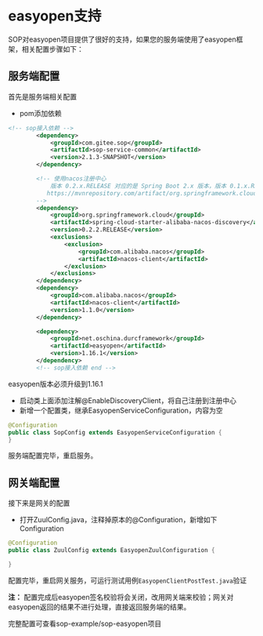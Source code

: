 # easyopen支持

SOP对easyopen项目提供了很好的支持，如果您的服务端使用了easyopen框架，相关配置步骤如下：

## 服务端配置

首先是服务端相关配置

- pom添加依赖

```xml
<!-- sop接入依赖 -->
		<dependency>
			<groupId>com.gitee.sop</groupId>
			<artifactId>sop-service-common</artifactId>
			<version>2.1.3-SNAPSHOT</version>
		</dependency>

		<!-- 使用nacos注册中心
            版本 0.2.x.RELEASE 对应的是 Spring Boot 2.x 版本，版本 0.1.x.RELEASE 对应的是 Spring Boot 1.x 版本。
           https://mvnrepository.com/artifact/org.springframework.cloud/spring-cloud-starter-alibaba-nacos-discovery
        -->
		<dependency>
			<groupId>org.springframework.cloud</groupId>
			<artifactId>spring-cloud-starter-alibaba-nacos-discovery</artifactId>
			<version>0.2.2.RELEASE</version>
			<exclusions>
				<exclusion>
					<groupId>com.alibaba.nacos</groupId>
					<artifactId>nacos-client</artifactId>
				</exclusion>
			</exclusions>
		</dependency>
		<dependency>
			<groupId>com.alibaba.nacos</groupId>
			<artifactId>nacos-client</artifactId>
			<version>1.1.0</version>
		</dependency>

		<dependency>
			<groupId>net.oschina.durcframework</groupId>
			<artifactId>easyopen</artifactId>
			<version>1.16.1</version>
		</dependency>
        <!-- sop接入依赖 end -->
```

easyopen版本必须升级到1.16.1

- 启动类上面添加注解@EnableDiscoveryClient，将自己注册到注册中心
- 新增一个配置类，继承EasyopenServiceConfiguration，内容为空

```java
@Configuration
public class SopConfig extends EasyopenServiceConfiguration {
}
```

服务端配置完毕，重启服务。

## 网关端配置

接下来是网关的配置

- 打开ZuulConfig.java，注释掉原本的@Configuration，新增如下Configuration

```java
@Configuration
public class ZuulConfig extends EasyopenZuulConfiguration {

}
```

配置完毕，重启网关服务，可运行测试用例`EasyopenClientPostTest.java`验证

**注：** 配置完成后easyopen签名校验将会关闭，改用网关端来校验；网关对easyopen返回的结果不进行处理，直接返回服务端的结果。

完整配置可查看sop-example/sop-easyopen项目
